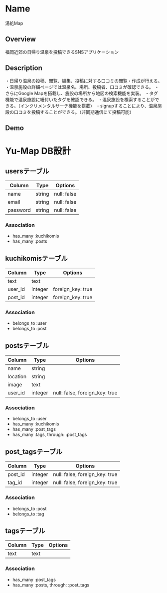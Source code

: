 
# Name

湯処Map

## Overview

福岡近郊の日帰り温泉を投稿できるSNSアプリケーション

## Description

・日帰り温泉の投稿、閲覧、編集、投稿に対する口コミの閲覧・作成が行える。
・温泉施設の詳細ページでは温泉名、場所、投稿者、口コミが確認できる。
・さらにGoogle Mapを搭載し、施設の場所から地図の検索機能を実装。
・タグ機能で温泉施設に紐付いたタグを確認できる。
・温泉施設を検索することができる。（インクリメンタルサーチ機能を搭載）
・signupすることにより、温泉施設の口コミを投稿することができる。（非同期通信にて投稿可能）


## Demo





# Yu-Map DB設計
## usersテーブル
|Column|Type|Options|
|------|----|-------|
|name|string|null: false|
|email|string|null: false|
|password|string|null: false|
### Association
- has_many :kuchikomis
- has_many :posts

## kuchikomisテーブル
|Column|Type|Options|
|------|----|-------|
|text|text||
|user_id|integer|foreign_key: true|
|post_id|integer|foreign_key: true|
### Association
- belongs_to :user
- belongs_to :post

## postsテーブル
|Column|Type|Options|
|------|----|-------|
|name|string||
|location|string||
|image|text||
|user_id|integer|null: false, foreign_key: true|
### Association
- belongs_to :user
- has_many :kuchikomis
- has_many :post_tags
- has_many  :tags,  through:  :post_tags

## post_tagsテーブル
|Column|Type|Options|
|------|----|-------|
|post_id|integer|null: false, foreign_key: true|
|tag_id|integer|null: false, foreign_key: true|
### Association
- belongs_to :post
- belongs_to :tag

## tagsテーブル
|Column|Type|Options|
|------|----|-------|
|text|text||
### Association
- has_many :post_tags
- has_many  :posts,  through:  :post_tags
